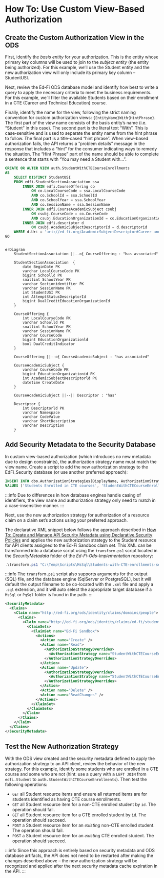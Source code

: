 # How To: Use Custom View-Based Authorization

## Create the Custom Authorization View in the ODS

First, identify the _basis entity_ for your authorization. This is the entity
whose primary key columns will be used to join to the _subject entity_ (the entity
being authorized). For this example, we’ll use the Student entity and the new
authorization view will only include its primary key column – StudentUSI.

Next, review the Ed-Fi ODS database model and identify how best to write a query
to apply the necessary criteria to meet the business requirements. For this
example, we’ll filter the available Students based on their enrollment in a CTE
(Career and Technical Education) course.

Finally, identify the name for the view, following the strict naming convention
for custom authorization views: `{EntityName}With{HintPhrase}`. The first part of
the view name consists of the basis entity’s name (i.e. “Student” in this case).
The second part is the literal text “With”. This is case-sensitive and is used
to separate the entity name from the hint phrase to follow. The final part is a
title-cased “hint phrase”. When view-based authorization fails, the API returns
a “problem details” message in the response that includes a “hint” for the
consumer indicating ways to remedy the situation. The “Hint Phrase” part of the
name should be able to complete a sentence that starts with “You may need a
Student with…”.

```SQL
CREATE OR ALTER VIEW auth.StudentWithCTECourseEnrollments
AS
    SELECT DISTINCT StudentUSI
    FROM edfi.StudentSectionAssociation ssa
        INNER JOIN edfi.CourseOffering co
            ON co.LocalCourseCode = ssa.LocalCourseCode
            AND co.SchoolId = ssa.SchoolId
            AND co.SchoolYear = ssa.SchoolYear
            AND co.SessionName = ssa.SessionName
        INNER JOIN edfi.CourseAcademicSubject csubj
            ON csubj.CourseCode = co.CourseCode
            AND csubj.EducationOrganizationId = co.EducationOrganizationId
        INNER JOIN edfi.descriptor d
            ON csubj.AcademicSubjectDescriptorId = d.descriptorid
    WHERE d.Uri = 'uri://ed-fi.org/AcademicSubjectDescriptor#Career and Technical Education'
GO
```

```mermaid

erDiagram
    StudentSectionAssociation ||--o{ CourseOffering : "has associated"

    StudentSectionAssociation  {
        date BeginDate PK
        varchar LocalCourseCode PK
        bigint Schoolld PK
        smallint SchoolYear PK
        varchar Sectionidentifier PK
        varchar SessionName PK
        int StudentUSI PK
        int AttemptStatusDescriptorId
        bigint DualCreditEducationOrganizationId
    }

    CourseOffering {
        int LocalCourseCode PK
        varchar Schoolld PK
        smallint SchoolYear PK
        varchar SessionName PK
        varchar CourseCode
        bigint EducationOrganizationld
        bool DualCreditIndicator
    }

    CourseOffering ||--o{ CourseAcademicSubject : "has associated"

    CourseAcademicSubject {
        varchar CourseCode PK
        bigint EducationOrganizationid PK
        int AcademicSubjectDescriptorld PK
        datetime CreateDate
    }

    CourseAcademicSubject ||--|| Descriptor : "has"

    Descriptor {
        int Descriptorld PK
        varchar Namespace
        varchar CodeValue
        varchar ShortDescription
        varchar Description
    }
```

## Add Security Metadata to the Security Database

In custom view-based authorization (which introduces no new metadata due to
design constraints), the authorization strategy name must match the view name.
Create a script to add the new authorization strategy to the EdFi_Security
database (or use another preferred approach):

```SQL
INSERT INTO dbo.AuthorizationStrategies(DisplayName, AuthorizationStrategyName)
VALUES ('Students Enrolled in CTE courses', 'StudentWithCTECourseEnrollments')
```

:::info
Due to differences in how database engines handle casing of identifiers, the
view name and authorization strategy only need to match in a case-insensitive
manner.
:::

Next, use the new authorization strategy for authorization of a resource claim
on a claim set’s actions using your preferred approach.

The declarative XML snippet below follows the approach described in [How To:
Create and Manage API Security Metadata using Declarative Security
Policies](/reference/ods-api/7.3/how-to-guides/how-to-create-and-manage-api-security-metadata-using-declarative-security-policies)
and applies the new authorization strategy to the Student resource for API
clients assigned to the Ed-Fi Sandbox claim set. This XML can be transformed
into a database script using the `transform.ps1` script located in the
_SecurityMetadata_ folder of the _Ed-Fi-Ods-Implementation_ repository:

```powershell
.\transform.ps1 "C:\Temp\Scripts\MsSql\Students-with-CTE-enrollments-security-metadata.xml"
```

:::info
The `transform.ps1` script also supports arguments for the output (SQL) file,
and the database engine (SqlServer or PostgreSQL), but it will default the
output filename to be co-located with the `.xml` file and apply a `.sql`
extension, and it will auto select the appropriate target database if a `MsSql`
or `PgSql` folder is found in the path.
:::

```xml
<SecurityMetadata>
  <Claims>
    <Claim name="http://ed-fi.org/ods/identity/claims/domains/people">
      <Claims>
        <Claim name="http://ed-fi.org/ods/identity/claims/ed-fi/student">
          <ClaimSets>
            <ClaimSet name="Ed-Fi Sandbox">
              <Actions>
                <Action name="Create" />
                <Action name="Read">
                  <AuthorizationStrategyOverrides>
                    <AuthorizationStrategy name="StudentWithCTECourseEnrollments" />
                  </AuthorizationStrategyOverrides>
                </Action>
                <Action name="Update">
                  <AuthorizationStrategyOverrides>
                    <AuthorizationStrategy name="StudentWithCTECourseEnrollments" />
                  </AuthorizationStrategyOverrides>
                </Action>
                <Action name="Delete" />
                <Action name="ReadChanges" />
              </Actions>
            </ClaimSet>
          </ClaimSets>
        </Claim>
      </Claims>
    </Claim>
  </Claims>
</SecurityMetadata>
```

## Test the New Authorization Strategy

With the ODS view created and the security metadata defined to apply the
authorization strategy to an API client, review the behavior of the new
strategy. For this example, identify some students who are enrolled in a CTE
course and some who are not (hint: use a query with a `LEFT JOIN` from
`edfi.Student` to `auth.StudentWithCTECourseEnrollments`). Then test the
following operations:

* `GET` all Student resource items and ensure all returned items are for
  students identified as having CTE course enrollments.
* `GET` all Student resource item for a non-CTE enrolled student by `id`. The
  operation should fail.
* `GET` all Student resource item for a CTE enrolled student by `id`. The
  operation should succeed.
* `POST` a Student resource item for an _existing_ non-CTE enrolled student. The
  operation should fail.
* `POST` a Student resource item for an _existing_ CTE enrolled student. The
  operation should succeed.

:::info
Since this approach is entirely based on security metadata and ODS database
artifacts, the API does not need to be restarted after making the changes
described above – the new authorization strategy will be recognized and applied
after the next security metadata cache expiration in the API.
:::
